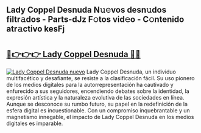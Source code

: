 ## Lady Coppel Desnuda N𝚞𝚎vos desn𝚞dos filtr𝚊dos - Parts-dJz F𝚘tos vid𝚎o - C𝚘ntenido atr𝚊ctivo kesFj

# <h2><a href="http://mb9c1n8.tromn.icu/?c=Lady+Coppel+Desnuda">🔗👉👉👉 Lady Coppel Desnuda 🔗🔗</a></h2>

[![Lady Coppel Desnuda nuevo](https://i.imgur.com/pEAQMta.gif)](http://mb9c1n8.tromn.icu/?c=Lady+Coppel+Desnuda)
Lady Coppel Desnuda, un individuo multifacético y desafiante, se resiste a la clasificación fácil. Su uso pionero de los medios digitales para la autorrepresentación ha cautivado y enfurecido a sus seguidores, encendiendo debates sobre la identidad, la expresión artística y la naturaleza evolutiva de las sociedades en línea. Aunque se desconoce su rumbo futuro, su papel en la redefinición de la esfera digital es incuestionable. Con un compromiso inquebrantable y un magnetismo innegable, el impacto de Lady Coppel Desnuda en los medios digitales es imparable.
